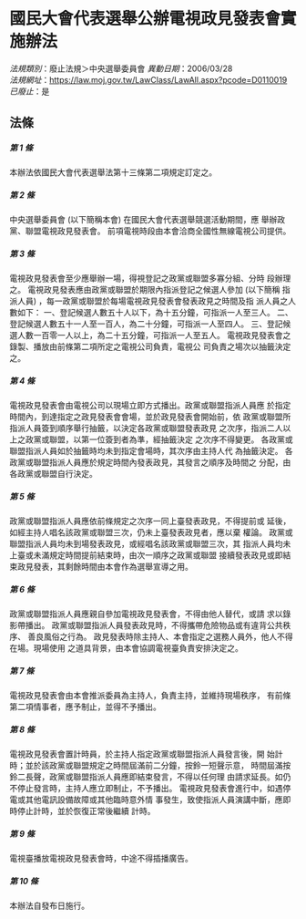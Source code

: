 # 國民大會代表選舉公辦電視政見發表會實施辦法

*法規類別*：廢止法規＞中央選舉委員會
*異動日期*：2006/03/28  
*法規網址*：https://law.moj.gov.tw/LawClass/LawAll.aspx?pcode=D0110019
*已廢止*：是


## 法條
##### 第 1 條
本辦法依國民大會代表選舉法第十三條第二項規定訂定之。

##### 第 2 條
中央選舉委員會 (以下簡稱本會) 在國民大會代表選舉競選活動期間，應
舉辦政黨、聯盟電視政見發表會。
前項電視時段由本會洽商全國性無線電視公司提供。

##### 第 3 條
電視政見發表會至少應舉辦一場，得視登記之政黨或聯盟多寡分組、分時
段辦理之。
電視政見發表應由政黨或聯盟於期限內指派登記之候選人參加 (以下簡稱
指派人員) ，每一政黨或聯盟於每場電視政見發表會發表政見之時間及指
派人員之人數如下：
一、登記候選人數五十人以下，為十五分鐘，可指派一人至三人。
二、登記候選人數五十一人至一百人，為二十分鐘，可指派一人至四人。
三、登記候選人數一百零一人以上，為二十五分鐘，可指派一人至五人。
電視政見發表會之錄製、播放由前條第二項所定之電視公司負責，電視公
司負責之場次以抽籤決定之。

##### 第 4 條
電視政見發表會由電視公司以現場立即方式播出。政黨或聯盟指派人員應
於指定時間內，到達指定之政見發表會會場，並於政見發表會開始前，依
政黨或聯盟所指派人員簽到順序舉行抽籤，以決定各政黨或聯盟發表政見
之次序，指派二人以上之政黨或聯盟，以第一位簽到者為準，經抽籤決定
之次序不得變更。
各政黨或聯盟指派人員如於抽籤時均未到指定會場時，其次序由主持人代
為抽籤決定。
各政黨或聯盟指派人員應於規定時間內發表政見，其發言之順序及時間之
分配，由各政黨或聯盟自行決定。

##### 第 5 條
政黨或聯盟指派人員應依前條規定之次序一同上臺發表政見，不得提前或
延後，如經主持人唱名該政黨或聯盟三次，仍未上臺發表政見者，應以棄
權論。
政黨或聯盟指派人員均未到場發表政見，或經唱名該政黨或聯盟三次，其
指派人員均未上臺或未滿規定時間提前結束時，由次一順序之政黨或聯盟
接續發表政見或即結束政見發表，其剩餘時間由本會作為選舉宣導之用。

##### 第 6 條
政黨或聯盟指派人員應親自參加電視政見發表會，不得由他人替代，或請
求以錄影帶播出。
政黨或聯盟指派人員發表政見時，不得攜帶危險物品或有違背公共秩序、
善良風俗之行為。
政見發表時除主持人、本會指定之選務人員外，他人不得在場。現場使用
之道具背景，由本會協調電視臺負責安排決定之。

##### 第 7 條
電視政見發表會由本會推派委員為主持人，負責主持，並維持現場秩序，
有前條第二項情事者，應予制止，並得不予播出。

##### 第 8 條
電視政見發表會置計時員，於主持人指定政黨或聯盟指派人員發言後，開
始計時；並於該政黨或聯盟規定之時間屆滿前二分鐘，按鈴一短聲示意，
時間屆滿按鈴二長聲，政黨或聯盟指派人員應即結束發言，不得以任何理
由請求延長。如仍不停止發言時，主持人應立即制止，不予播出。
電視政見發表會進行中，如遇停電或其他電訊設備故障或其他臨時意外情
事發生，致使指派人員演講中斷，應即時停止計時，並於恢復正常後繼續
計時。

##### 第 9 條
電視臺播放電視政見發表會時，中途不得插播廣告。

##### 第 10 條
本辦法自發布日施行。


